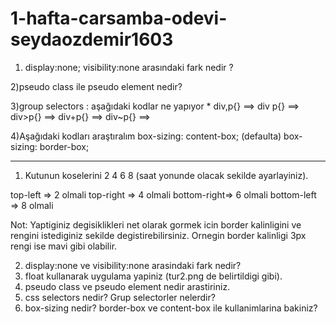 # 1-hafta-carsamba-odevi-seydaozdemir1603
1) display:none;
visibility:none arasındaki fark nedir ?

2)pseudo class ile pseudo element nedir?

3)group selectors : aşağıdaki kodlar ne yapıyor
  *
  div,p{} ==> 
  div p{} ==> 
  div>p{} ==> 
  div+p{} ==> 
  div~p{} ==> 

4)Aşağıdaki kodları araştıralım
 box-sizing: content-box; (defaulta)
 box-sizing: border-box;
****************************************
1) Kutunun koselerini 2 4 6 8 (saat yonunde olacak sekilde ayarlayiniz).

top-left    => 2 olmali
top-right   => 4 olmali
bottom-right=> 6 olmali
bottom-left => 8 olmali

Not: Yaptiginiz degisiklikleri net olarak gormek icin border kalinligini ve rengini istediginiz sekilde degistirebilirsiniz. Ornegin border kalinligi 3px rengi ise mavi gibi olabilir.

2) display:none ve visibility:none arasindaki fark nedir?
3) float kullanarak uygulama yapiniz (tur2.png de belirtildigi gibi).
3) pseudo class ve pseudo element nedir arastiriniz. 
4) css selectors nedir? Grup selectorler nelerdir? 
5) box-sizing nedir? border-box ve content-box ile kullanimlarina bakiniz?

